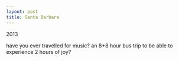 ```yaml
---
layout: post
title: Santa Barbara
---
```


2013

have you ever travelled for music?
an 8+8 hour bus trip to be able to experience 2 hours of joy?
